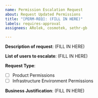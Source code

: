 ```yaml
---
name: Permission Escalation Request
about: Request Updated Permissions
title: "[PERM-REQ]: (FILL IN HERE)"
labels: requires-approval
assignees: ARolek, cosmotek, sethr-gb

---
```


**Description of request**:
(FILL IN HERE)

**List of users to escalate**:
(FILL IN HERE)

**Request Type**:
- [ ] Product Permissions
- [ ] Infrastructure Environment Permissions

**Business Justification**:
(FILL IN HERE)
